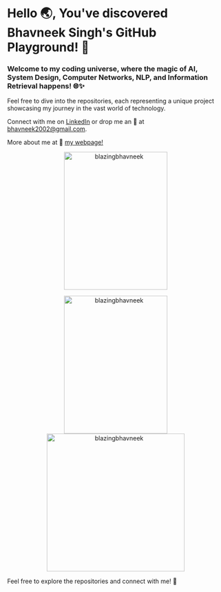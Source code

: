 # Hello :earth_asia:, You've discovered Bhavneek Singh's GitHub Playground! 🚀

### Welcome to my coding universe, where the magic of AI, System Design, Computer Networks, NLP, and Information Retrieval happens! 🌐✨

Feel free to dive into the repositories, each representing a unique project showcasing my journey in the vast world of technology.

Connect with me on [LinkedIn](https://www.linkedin.com/in/bhavneek-singh/) or drop me an :email: at bhavneek2002@gmail.com.

More about me at :link: [my webpage!](https://blazingbhavneek.github.io)

<p align="center">
<img src="https://github-readme-stats.vercel.app/api/top-langs?username=blazingbhavneek&show_icons=true&locale=en&layout=compact&theme=highcontrast" alt="blazingbhavneek" width="240"  height="320"/> 
</p>

<!-- ### GitStats:
### Experienced in :
<p align="center"> <a href="https://www.w3schools.com/cpp/" target="_blank" rel="noreferrer"> <img src="https://raw.githubusercontent.com/devicons/devicon/master/icons/cplusplus/cplusplus-original.svg" alt="cplusplus" width="40" height="40"/> </a> <a href="https://www.python.org" target="_blank" rel="noreferrer"> <img src="https://raw.githubusercontent.com/devicons/devicon/master/icons/python/python-original.svg" alt="python" width="40" height="40"/> </a> <a href="https://www.cprogramming.com/" target="_blank" rel="noreferrer"> <img src="https://raw.githubusercontent.com/devicons/devicon/master/icons/c/c-original.svg" alt="c" width="40" height="40"/> </a> <a href="https://en.wikipedia.org/wiki/Java_(programming_language)" target="_blank" rel="noreferrer"> <img src="https://dev.java/assets/images/java-logo-vert-blk.png" alt="c" width="40" height="40"/> </a> <a href="https://www.tensorflow.org" target="_blank" rel="noreferrer"> <img src="https://www.vectorlogo.zone/logos/tensorflow/tensorflow-icon.svg" alt="tensorflow" width="40" height="40"/> </a> <a href="https://www.nsnam.org"><img src="https://miro.medium.com/v2/resize:fit:1400/1*UfiUbQE-yA5AA9uoZEX3CQ.png" width="40" height="45"></a>
</p>

-->

<p align="center">
<img src="https://github-readme-stats.vercel.app/api/top-langs?username=blazingbhavneek&show_icons=true&locale=en&layout=compact&theme=highcontrast" alt="blazingbhavneek" width="240"  height="320"/> <img src="https://github-readme-stats.vercel.app/api?username=blazingbhavneek&show_icons=true&locale=en&theme=highcontrast" alt="blazingbhavneek" width="320"  height="320"/> 
</p>
<!-- ### GitStats:
-->

<!--
**blazingbhavneek/blazingbhavneek** is a ✨ _special_ ✨ repository because its `README.md` (this file) appears on your GitHub profile.

Here are some ideas to get you started:
- 🔭 I’m currently working on ...
- 🌱 I’m currently learning ...
- 👯 I’m looking to collaborate on ...
- 🤔 I’m looking for help with ...
- 💬 Ask me about ...
- 📫 How to reach me: ...
- 😄 Pronouns: ...
- ⚡ Fun fact: ...
-->

Feel free to explore the repositories and connect with me! 🌈
